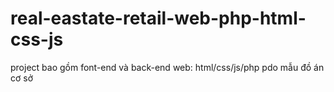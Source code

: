 # real-eastate-retail-web-php-html-css-js
project bao gồm font-end và back-end 
web: html/css/js/php pdo
mẫu đồ án cơ sở
